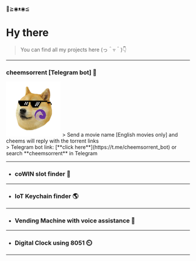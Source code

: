 👋≧◉ᴥ◉≦
# Hy there
> You can find all my projects here (っ＾▿＾)👇

---
### cheemsorrent [Telegram bot] 🤖
<img src="https://raw.githubusercontent.com/ashvnv/cheemsorrent/main/temp/cheemspic.png" width="150" height="150">
> Send a movie name [English movies only] and cheems will reply with the torrent links<br>
> Telegram bot link: [**click here**](https://t.me/cheemsorrent_bot) or search **cheemsorrent** in Telegram


---
* ### coWIN slot finder 💉
---
* ### IoT Keychain finder 🌎
---
* ### Vending Machine with voice assistance 🎤
---
* ### Digital Clock using 8051 ⏲️

---

